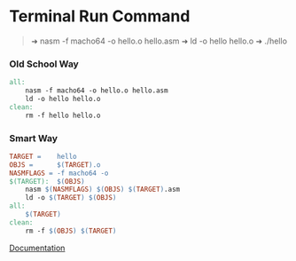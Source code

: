 # Terminal Run Command
> ➜  nasm -f macho64 -o hello.o hello.asm
> ➜  ld -o hello hello.o
> ➜  ./hello

### Old School Way
```Makefile
all:
    nasm -f macho64 -o hello.o hello.asm
    ld -o hello hello.o
clean:
	rm -f hello hello.o
```


### Smart Way
```Makefile
TARGET =	hello
OBJS =		$(TARGET).o
NASMFLAGS = -f macho64 -o
$(TARGET):	$(OBJS)
	nasm $(NASMFLAGS) $(OBJS) $(TARGET).asm
	ld -o $(TARGET) $(OBJS)
all:
	$(TARGET)
clean:
	rm -f $(OBJS) $(TARGET)
```

[Documentation](https://lord.io/blog/2014/assembly-on-osx/)
